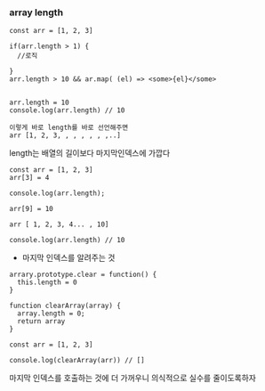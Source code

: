 ### array length


```
const arr = [1, 2, 3]

if(arr.length > 1) {
  //로직

}
arr.length > 10 && ar.map( (el) => <some>{el}</some>


arr.length = 10
console.log(arr.length) // 10

이렇게 바로 length를 바로 선언해주면
arr [1, 2, 3, , , , , , ,..]

```
length는 배열의 길이보다 마지막인덱스에 가깝다
```
const arr = [1, 2, 3]
arr[3] = 4

console.log(arr.length);

arr[9] = 10

arr [ 1, 2, 3, 4... , 10]

console.log(arr.length) // 10

```

- 마지막 인덱스를 알려주는 것

```
arrary.prototype.clear = function() {
  this.length = 0
}

function clearArray(array) {
  array.length = 0;
  return array
}

const arr = [1, 2, 3]

console.log(clearArray(arr)) // []

```
마지막 인덱스를 호출하는 것에 더 가꺼우니 의식적으로 실수를 줄이도록하자

